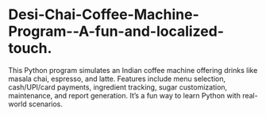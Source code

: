 # Desi-Chai-Coffee-Machine-Program--A-fun-and-localized-touch.
 This Python program simulates an Indian coffee machine offering drinks like masala chai, espresso, and latte. Features include menu selection, cash/UPI/card payments, ingredient tracking, sugar customization, maintenance, and report generation. It’s a fun way to learn Python with real-world scenarios.
